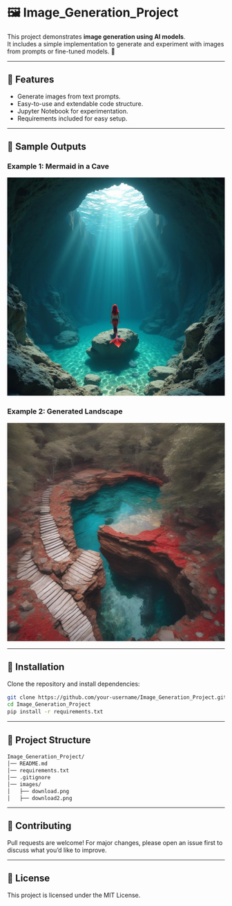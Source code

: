 # 🖼️ Image_Generation_Project

This project demonstrates **image generation using AI models**.  
It includes a simple implementation to generate and experiment with images from prompts or fine-tuned models. 🚀

---

## 🔹 Features
- Generate images from text prompts.
- Easy-to-use and extendable code structure.
- Jupyter Notebook for experimentation.
- Requirements included for easy setup.

---

## 📸 Sample Outputs

### Example 1: Mermaid in a Cave
![Landscape](images/download.png)

### Example 2: Generated Landscape 
![Mermaid](images/download2.png)

---

## 🔧 Installation
Clone the repository and install dependencies:

```bash
git clone https://github.com/your-username/Image_Generation_Project.git
cd Image_Generation_Project
pip install -r requirements.txt
```

---

## 📂 Project Structure

```
Image_Generation_Project/
│── README.md
│── requirements.txt
│── .gitignore
│── images/
│   ├── download.png
│   ├── download2.png
```

---

## 🤝 Contributing
Pull requests are welcome! For major changes, please open an issue first to discuss what you’d like to improve.

---

## 📜 License
This project is licensed under the MIT License.
